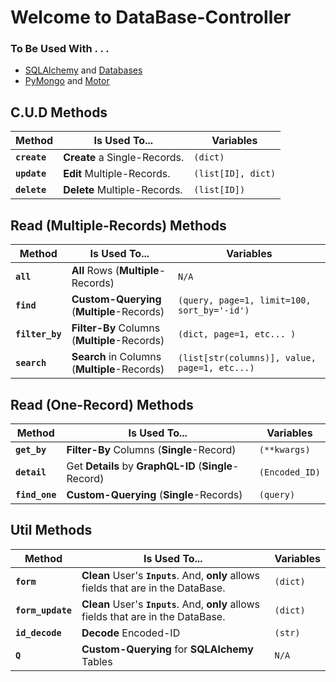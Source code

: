# Welcome to **DataBase-Controller**

### To Be Used With . . .

- [SQLAlchemy](https://pypi.org/project/SQLAlchemy/) and [Databases](https://pypi.org/project/databases/)
- [PyMongo](https://pypi.org/project/pymongo/) and [Motor](https://pypi.org/project/motor/)

## **C.U.D** Methods

| Method       | Is Used To...                | Variables          |
| ------------ | ---------------------------- | ------------------ |
| **`create`** | **Create** a Single-Records. | `(dict)`           |
| **`update`** | **Edit** Multiple-Records.   | `(list[ID], dict)` |
| **`delete`** | **Delete** Multiple-Records. | `(list[ID])`       |

## **Read (Multiple-Records)** Methods

| Method          | Is Used To...                                | Variables                                     |
| --------------- | -------------------------------------------- | --------------------------------------------- |
| **`all`**       | **All** Rows (**Multiple**-Records)          | `N/A`                                         |
| **`find`**      | **Custom-Querying** (**Multiple**-Records)   | `(query, page=1, limit=100, sort_by='-id')`   |
| **`filter_by`** | **Filter-By** Columns (**Multiple**-Records) | `(dict, page=1, etc... )`                     |
| **`search`**    | **Search** in Columns (**Multiple**-Records) | `(list[str(columns)], value, page=1, etc...)` |

## **Read (One-Record)** Methods

| Method         | Is Used To...                                         | Variables      |
| -------------- | ----------------------------------------------------- | -------------- |
| **`get_by`**   | **Filter-By** Columns (**Single**-Record)             | `(**kwargs)`   |
| **`detail`**   | Get **Details** by **GraphQL-ID** (**Single**-Record) | `(Encoded_ID)` |
| **`find_one`** | **Custom-Querying** (**Single**-Records)              | `(query)`      |

## **Util** Methods

| Method            | Is Used To...                                                                        | Variables |
| ----------------- | ------------------------------------------------------------------------------------ | --------- |
| **`form`**        | **Clean** User's **`Inputs`**. And, **only** allows fields that are in the DataBase. | `(dict)`  |
| **`form_update`** | **Clean** User's **`Inputs`**. And, **only** allows fields that are in the DataBase. | `(dict)`  |
| **`id_decode`**   | **Decode** Encoded-ID                                                                | `(str)`   |
| **`Q`**           | **Custom-Querying** for **SQLAlchemy** Tables                                        | `N/A`     |
